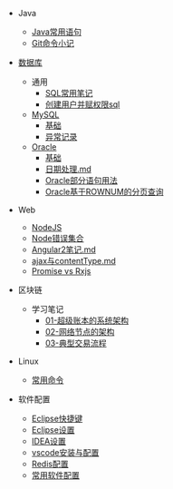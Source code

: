 - Java
    - [Java常用语句](Java/Java常用语句.md)
    - [Git命令小记](Java/Git命令小记.md)
- [数据库](SQL/README.md)
    - 通用
        - [SQL常用笔记](SQL/SQL常用笔记.md)
        - [创建用户并赋权限sql](SQL/创建用户并赋权限sql.md)
    - [MySQL](SQL/MySQL/README.md)
        - [基础](SQL/MySQL/基础.md)
        - [异常记录](SQL/MySQL/异常记录.md)
    - [Oracle](SQL/Oracle/README.md)
        - [基础](SQL/Oracle/基础.md)
        - [日期处理.md](SQL/Oracle/日期.md)
        - [Oracle部分语句用法](SQL/Oracle/Oracle部分语句用法.md)
        - [Oracle基于ROWNUM的分页查询](SQL/Oracle/Oracle基于ROWNUM的分页查询.md)
- Web
    - [NodeJS](Web/NodeJS.md)
    - [Node错误集合](Web/Node错误集合.md)
    - [Angular2笔记.md](Web/Angular2笔记.md)
    - [ajax与contentType.md](Web/ajax与contentType.md)
    - [Promise vs Rxjs](Web/Promise%20vs%20Rxjs.md)
- 区块链
    - 学习笔记
        - [01-超级账本的系统架构](Blockchain/Hyperledger-Fabric-biji/学习笔记01-超级账本的系统架构.md)
        - [02-网络节点的架构](Blockchain/Hyperledger-Fabric-biji/学习笔记02-网络节点的架构.md)
        - [03-典型交易流程](Blockchain/Hyperledger-Fabric-biji/学习笔记03-典型交易流程.md)

- Linux
    - [常用命令](Linux/常用命令.md)
- 软件配置
    - [Eclipse快捷键](Java/IDE/Eclipse快捷键.md)
    - [Eclipse设置](Java/IDE/Eclipse设置.md)
    - [IDEA设置](Java/IDE/IDEA设置.md)
    - [vscode安装与配置](Java/IDE/vscode安装与配置.md)
    - [Redis配置](Java/IDE/Redis配置.md)
    - [常用软件配置](Java/IDE/常用软件配置.md)
    